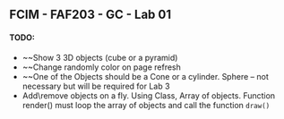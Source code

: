 ## FCIM - FAF203 - GC - Lab 01

#### TODO:

- ~~Show 3 3D objects (cube or a pyramid)
- ~~Change randomly color on page refresh
- ~~One of the Objects should be a Cone or a cylinder. Sphere – not necessary but will be required for Lab 3
- Add\remove objects on a fly. Using Class, Array of objects. Function render() must loop the array of objects and call the function `draw()`
